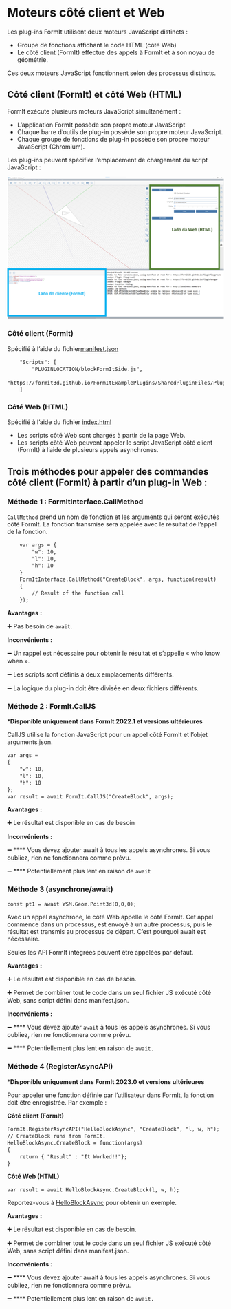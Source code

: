 # Moteurs côté client et Web

Les plug-ins FormIt utilisent deux moteurs JavaScript distincts :

* Groupe de fonctions affichant le code HTML (côté Web)
* Le côté client (FormIt) effectue des appels à FormIt et à son noyau de géométrie.

Ces deux moteurs JavaScript fonctionnent selon des processus distincts.

## **Côté client (FormIt) et côté Web (HTML)**

FormIt exécute plusieurs moteurs JavaScript simultanément :

* L’application FormIt possède son propre moteur JavaScript
* Chaque barre d’outils de plug-in possède son propre moteur JavaScript.
* Chaque groupe de fonctions de plug-in possède son propre moteur JavaScript (Chromium).

Les plug-ins peuvent spécifier l’emplacement de chargement du script JavaScript :

![](../../../.gitbook/assets/d14.png)

### Côté client (FormIt)

Spécifié à l’aide du fichier[manifest.json](https://github.com/FormIt3D/FormItExamplePlugins/blob/master/HelloBlockAsync/v23\_0/manifest.json#L8)

```
    "Scripts": [
        "PLUGINLOCATION/blockFormItSide.js",
        "https://formit3d.github.io/FormItExamplePlugins/SharedPluginFiles/PluginUtils18_0.js"
    ]
```

### Côté Web (HTML)

Spécifié à l’aide du fichier [index.html](https://github.com/FormIt3D/FormItExamplePlugins/blob/master/HelloBlockAsync/v23\_0/index.html#L7)

* Les scripts côté Web sont chargés à partir de la page Web.
* Les scripts côté Web peuvent appeler le script JavaScript côté client (FormIt) à l’aide de plusieurs appels asynchrones.

## Trois méthodes pour appeler des commandes côté client (FormIt) à partir d’un plug-in Web :

### Méthode 1 : FormItInterface.CallMethod

`CallMethod` prend un nom de fonction et les arguments qui seront exécutés côté FormIt. La fonction transmise sera appelée avec le résultat de l’appel de la fonction.

```
    var args = {
        "w": 10,
        "l": 10,
        "h": 10
    }
    FormItInterface.CallMethod("CreateBlock", args, function(result)
    {
        // Result of the function call
    });
```

**Avantages :**

➕ Pas besoin de `await`.

**Inconvénients :**

➖ Un rappel est nécessaire pour obtenir le résultat et s’appelle « who know when ».

➖ Les scripts sont définis à deux emplacements différents.

➖ La logique du plug-in doit être divisée en deux fichiers différents.

### **Méthode 2 : FormIt.CallJS**

***Disponible uniquement dans FormIt 2022.1 et versions ultérieures**

CallJS utilise la fonction JavaScript pour un appel côté FormIt et l’objet arguments.json.

```
var args =
{
    "w": 10,
    "l": 10,
    "h": 10
};
var result = await FormIt.CallJS("CreateBlock", args);
```

**Avantages :**

➕ Le résultat est disponible en cas de besoin

**Inconvénients :**

➖ **** Vous devez ajouter await à tous les appels asynchrones. Si vous oubliez, rien ne fonctionnera comme prévu.

➖ **** Potentiellement plus lent en raison de `await`

### **Méthode 3 (asynchrone/await)**

```
const pt1 = await WSM.Geom.Point3d(0,0,0);
```

Avec un appel asynchrone, le côté Web appelle le côté FormIt. Cet appel commence dans un processus, est envoyé à un autre processus, puis le résultat est transmis au processus de départ. C’est pourquoi await est nécessaire.

Seules les API FormIt intégrées peuvent être appelées par défaut.

**Avantages :**

➕ Le résultat est disponible en cas de besoin.

➕ Permet de combiner tout le code dans un seul fichier JS exécuté côté Web, sans script défini dans manifest.json.

**Inconvénients :**

➖ **** Vous devez ajouter `await` à tous les appels asynchrones. Si vous oubliez, rien ne fonctionnera comme prévu.

➖ **** Potentiellement plus lent en raison de `await.`

### Méthode 4 (RegisterAsyncAPI)

***Disponible uniquement dans FormIt 2023.0 et versions ultérieures**

Pour appeler une fonction définie par l’utilisateur dans FormIt, la fonction doit être enregistrée. Par exemple :

**Côté client (FormIt)**

```
FormIt.RegisterAsyncAPI("HelloBlockAsync", "CreateBlock", "l, w, h");
// CreateBlock runs from FormIt.
HelloBlockAsync.CreateBlock = function(args)
{
    return { "Result" : "It Worked!!"};
}
```

**Côté Web (HTML)**

```
var result = await HelloBlockAsync.CreateBlock(l, w, h);
```

Reportez-vous à [HelloBlockAsync](https://github.com/FormIt3D/FormItExamplePlugins/tree/master/HelloBlockAsync/v23\_0) pour obtenir un exemple.

**Avantages :**

➕ Le résultat est disponible en cas de besoin.

➕ Permet de combiner tout le code dans un seul fichier JS exécuté côté Web, sans script défini dans manifest.json.

**Inconvénients :**

➖ **** Vous devez ajouter await à tous les appels asynchrones. Si vous oubliez, rien ne fonctionnera comme prévu.

➖ **** Potentiellement plus lent en raison de `await.`

##
